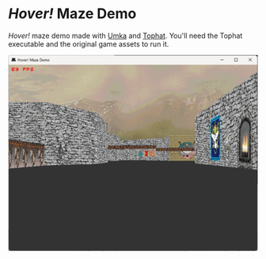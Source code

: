 # _Hover!_ Maze Demo
_Hover!_ maze demo made with [Umka](https://github.com/vtereshkov/umka-lang) and [Tophat](https://tophat2d.dev/). You'll need the Tophat executable and the original game assets to run it.

![](maze1.png)

